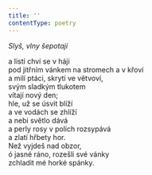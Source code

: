 ```yaml
---
title: ''
contentType: poetry
---
```


<section>

_Slyš, vlny šepotají_

a listí chví se v háji  
pod jitřním vánkem na stromech a v křoví  
a milí ptáci, skrytí ve větvoví,  
svým sladkým tlukotem  
vítají nový den;  
hle, už se úsvit blíží  
a ve vodách se zhlíží  
a nebi světlo dává  
a perly rosy v polích rozsypává  
a zlatí hřbety hor.  
Než vyjdeš nad obzor,  
ó jasné ráno, rozešli své vánky  
zchladit mé horké spánky.

</section>
